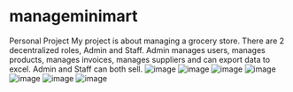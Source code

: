 # manageminimart
Personal Project
My project is about managing a grocery store. There are 2 decentralized roles, Admin and Staff. Admin manages users, manages products, manages invoices, manages suppliers and can export data to excel. Admin and Staff can both sell.
![image](https://github.com/Lee-Hoang-Vu/manageminimart/assets/93319530/234fe9b8-8622-41c6-a655-4f4095e9826f)
![image](https://github.com/Lee-Hoang-Vu/manageminimart/assets/93319530/38ca09e5-0250-41b9-b894-60a339a9b663)
![image](https://github.com/Lee-Hoang-Vu/manageminimart/assets/93319530/f83ea16a-4835-41cf-96b0-272bb90d3817)
![image](https://github.com/Lee-Hoang-Vu/manageminimart/assets/93319530/b1fffd00-49c7-4402-a73d-e5f315662d54)
![image](https://github.com/Lee-Hoang-Vu/manageminimart/assets/93319530/6849ba2a-3d2c-4caa-9d41-cb3b581a5254)
![image](https://github.com/Lee-Hoang-Vu/manageminimart/assets/93319530/50604ae2-c50d-48a3-a024-7b7c5df2b3cb)
![image](https://github.com/Lee-Hoang-Vu/manageminimart/assets/93319530/ea36d4be-8fc2-44ec-88c6-4ab3e3fb2636)
